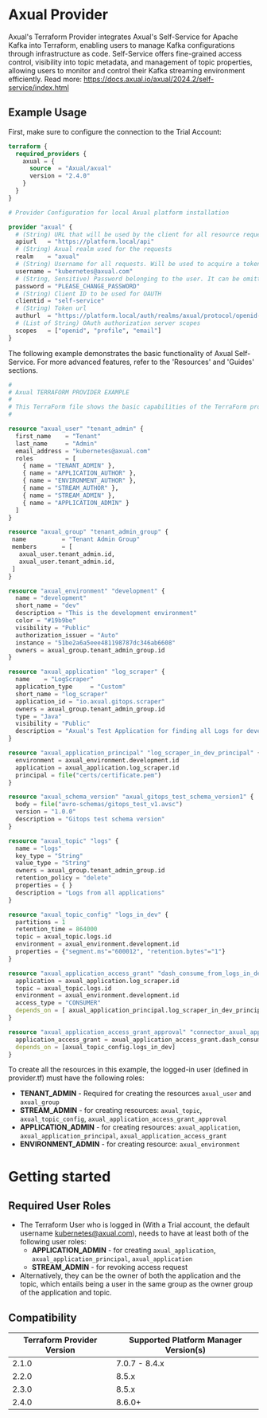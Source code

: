# Axual Provider

Axual's Terraform Provider integrates Axual's Self-Service for Apache Kafka into Terraform, enabling users to manage Kafka configurations through infrastructure as code. Self-Service offers fine-grained access control, visibility into topic metadata, and management of topic properties, allowing users to monitor and control their Kafka streaming environment efficiently. Read more: https://docs.axual.io/axual/2024.2/self-service/index.html

## Example Usage

First, make sure to configure the connection to the Trial Account:

```terraform
terraform {
  required_providers {
    axual = {
      source  = "Axual/axual"
      version = "2.4.0"
    }
  }
}

# Provider Configuration for local Axual platform installation

provider "axual" {
  # (String) URL that will be used by the client for all resource requests
  apiurl   = "https://platform.local/api"
  # (String) Axual realm used for the requests
  realm    = "axual"
  # (String) Username for all requests. Will be used to acquire a token. It can be omitted if the environment variable AXUAL_AUTH_USERNAME is used.
  username = "kubernetes@axual.com"
  # (String, Sensitive) Password belonging to the user. It can be omitted if the environment variable AXUAL_AUTH_PASSWORD is used.
  password = "PLEASE_CHANGE_PASSWORD"
  # (String) Client ID to be used for OAUTH
  clientid = "self-service"
  # (String) Token url
  authurl  = "https://platform.local/auth/realms/axual/protocol/openid-connect/token"
  # (List of String) OAuth authorization server scopes
  scopes   = ["openid", "profile", "email"]
}
```

The following example demonstrates the basic functionality of Axual Self-Service. For more advanced features, refer to the 'Resources' and 'Guides' sections.

```terraform
#
# Axual TERRAFORM PROVIDER EXAMPLE
#
# This TerraForm file shows the basic capabilities of the TerraForm provider for Axual
#

resource "axual_user" "tenant_admin" {
  first_name    = "Tenant"
  last_name     = "Admin"
  email_address = "kubernetes@axual.com"
  roles         = [
    { name = "TENANT_ADMIN" },
    { name = "APPLICATION_AUTHOR" },
    { name = "ENVIRONMENT_AUTHOR" },
    { name = "STREAM_AUTHOR" },
    { name = "STREAM_ADMIN" },
    { name = "APPLICATION_ADMIN" }
  ]
}

resource "axual_group" "tenant_admin_group" {
 name          = "Tenant Admin Group"
 members       = [
   axual_user.tenant_admin.id,
   axual_user.tenant_admin.id,
 ]
}

resource "axual_environment" "development" {
  name = "development"
  short_name = "dev"
  description = "This is the development environment"
  color = "#19b9be"
  visibility = "Public"
  authorization_issuer = "Auto"
  instance = "51be2a6a5eee481198787dc346ab6608"
  owners = axual_group.tenant_admin_group.id
}

resource "axual_application" "log_scraper" {
  name    = "LogScraper"
  application_type     = "Custom"
  short_name = "log_scraper"
  application_id = "io.axual.gitops.scraper"
  owners = axual_group.tenant_admin_group.id
  type = "Java"
  visibility = "Public"
  description = "Axual's Test Application for finding all Logs for developers"
}

resource "axual_application_principal" "log_scraper_in_dev_principal" {
  environment = axual_environment.development.id
  application = axual_application.log_scraper.id
  principal = file("certs/certificate.pem")
}

resource "axual_schema_version" "axual_gitops_test_schema_version1" {
  body = file("avro-schemas/gitops_test_v1.avsc")
  version = "1.0.0"
  description = "Gitops test schema version"
}

resource "axual_topic" "logs" {
  name = "logs"
  key_type = "String"
  value_type = "String"
  owners = axual_group.tenant_admin_group.id
  retention_policy = "delete"
  properties = { }
  description = "Logs from all applications"
}

resource "axual_topic_config" "logs_in_dev" {
  partitions = 1
  retention_time = 864000
  topic = axual_topic.logs.id
  environment = axual_environment.development.id
  properties = {"segment.ms"="600012", "retention.bytes"="1"}
}

resource "axual_application_access_grant" "dash_consume_from_logs_in_dev" {
  application = axual_application.log_scraper.id
  topic = axual_topic.logs.id
  environment = axual_environment.development.id
  access_type = "CONSUMER"
  depends_on = [ axual_application_principal.log_scraper_in_dev_principal ]
}

resource "axual_application_access_grant_approval" "connector_axual_application_access_grant_approval"{
  application_access_grant = axual_application_access_grant.dash_consume_from_logs_in_dev.id
  depends_on = [axual_topic_config.logs_in_dev]
}
```

To create all the resources in this example, the logged-in user (defined in provider.tf) must have the following roles:

- **TENANT_ADMIN** - Required for creating the resources `axual_user` and `axual_group`
- **STREAM_ADMIN** - for creating resources: `axual_topic`, `axual_topic_config`, `axual_application_access_grant_approval`
- **APPLICATION_ADMIN** - for creating resources: `axual_application`, `axual_application_principal`, `axual_application_access_grant`
- **ENVIRONMENT_ADMIN** - for creating resource: `axual_environment`


# Getting started
## Required User Roles
- The Terraform User who is logged in (With a Trial account, the default username kubernetes@axual.com), needs to have at least both of the following user roles:
  - **APPLICATION_ADMIN** - for creating `axual_application`, `axual_application_principal`, `axual_application`
  - **STREAM_ADMIN** - for revoking access request
- Alternatively, they can be the owner of both the application and the topic, which entails being a user in the same group as the owner group of the application and topic.


## Compatibility
| Terraform Provider Version | Supported Platform Manager Version(s) |
|----------------------------|---------------------------------------|
| 2.1.0                      | 7.0.7 - 8.4.x                        |
| 2.2.0                      | 8.5.x                                |
| 2.3.0                      | 8.5.x                                |
| 2.4.0                      | 8.6.0+                               |
